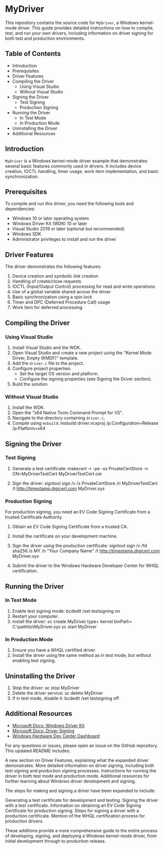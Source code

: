 # MyDriver

This repository contains the source code for `MyDriver`, a Windows kernel-mode driver. This guide provides detailed instructions on how to compile, test, and run your own drivers, including information on driver signing for both test and production environments.

## Table of Contents
* Introduction
* Prerequisites
* Driver Features
* Compiling the Driver
   * Using Visual Studio
   * Without Visual Studio
* Signing the Driver
   * Test Signing
   * Production Signing
* Running the Driver
   * In Test Mode
   * In Production Mode
* Uninstalling the Driver
* Additional Resources

## Introduction

`MyDriver` is a Windows kernel-mode driver example that demonstrates several basic features commonly used in drivers. It includes device creation, IOCTL handling, timer usage, work item implementation, and basic synchronization.

## Prerequisites

To compile and run this driver, you need the following tools and dependencies:

* Windows 10 or later operating system
* Windows Driver Kit (WDK) 10 or later
* Visual Studio 2019 or later (optional but recommended)
* Windows SDK
* Administrator privileges to install and run the driver

## Driver Features

The driver demonstrates the following features:

1. Device creation and symbolic link creation
2. Handling of create/close requests
3. IOCTL (Input/Output Control) processing for read and write operations
4. Use of a global variable shared across the driver
5. Basic synchronization using a spin lock
6. Timer and DPC (Deferred Procedure Call) usage
7. Work item for deferred processing

## Compiling the Driver

### Using Visual Studio

1. Install Visual Studio and the WDK.
2. Open Visual Studio and create a new project using the "Kernel Mode Driver, Empty (KMDF)" template.
3. Add the `driver.c` file to the project.
4. Configure project properties:
   - Set the target OS version and platform.
   - Configure the signing properties (see Signing the Driver section).
5. Build the solution.

### Without Visual Studio

1. Install the WDK.
2. Open the "x64 Native Tools Command Prompt for VS".
3. Navigate to the directory containing `driver.c`.
4. Compile using `msbuild`:
msbuild driver.vcxproj /p:Configuration=Release /p:Platform=x64

## Signing the Driver

### Test Signing

1. Generate a test certificate:
makecert -r -pe -ss PrivateCertStore -n CN=MyDriverTestCert MyDriverTestCert.cer

2. Sign the driver:
signtool sign /v /s PrivateCertStore /n MyDriverTestCert /t http://timestamp.digicert.com MyDriver.sys

### Production Signing

For production signing, you need an EV Code Signing Certificate from a trusted Certificate Authority.

1. Obtain an EV Code Signing Certificate from a trusted CA.
2. Install the certificate on your development machine.
3. Sign the driver using the production certificate:
signtool sign /v /fd sha256 /s MY /n "Your Company Name" /t http://timestamp.digicert.com MyDriver.sys

4. Submit the driver to the Windows Hardware Developer Center for WHQL certification.

## Running the Driver

### In Test Mode

1. Enable test signing mode:
bcdedit /set testsigning on
2. Restart your computer.
3. Install the driver:
sc create MyDriver type= kernel binPath= C:\path\to\MyDriver.sys
sc start MyDriver

### In Production Mode

1. Ensure you have a WHQL certified driver.
2. Install the driver using the same method as in test mode, but without enabling test signing.

## Uninstalling the Driver

1. Stop the driver:
sc stop MyDriver
2. Delete the driver service:
sc delete MyDriver
3. If in test mode, disable it:
bcdedit /set testsigning off

## Additional Resources

* [Microsoft Docs: Windows Driver Kit](https://docs.microsoft.com/en-us/windows-hardware/drivers/download-the-wdk)
* [Microsoft Docs: Driver Signing](https://docs.microsoft.com/en-us/windows-hardware/drivers/install/driver-signing)
* [Windows Hardware Dev Center Dashboard](https://partner.microsoft.com/en-us/dashboard/hardware/)

For any questions or issues, please open an issue on the GitHub repository.
This updated README includes:

A new section on Driver Features, explaining what the expanded driver demonstrates.
More detailed information on driver signing, including both test signing and production signing processes.
Instructions for running the driver in both test mode and production mode.
Additional resources for further learning about Windows driver development and signing.

The steps for making and signing a driver have been expanded to include:

Generating a test certificate for development and testing.
Signing the driver with a test certificate.
Information on obtaining an EV Code Signing Certificate for production signing.
Steps for signing a driver with a production certificate.
Mention of the WHQL certification process for production drivers.

These additions provide a more comprehensive guide to the entire process of developing, signing, and deploying a Windows kernel-mode driver, from initial development through to production release.
